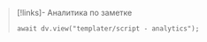 
> [!links]- Аналитика по заметке 
> ```dataviewjs
> await dv.view("templater/script - analytics");
> ```
